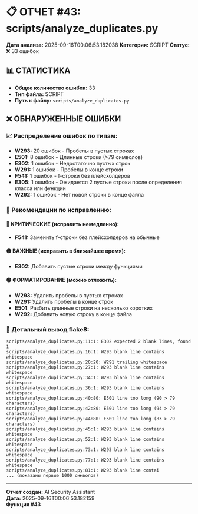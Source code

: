 # 📋 ОТЧЕТ #43: scripts/analyze_duplicates.py

**Дата анализа:** 2025-09-16T00:06:53.182038
**Категория:** SCRIPT
**Статус:** ❌ 33 ошибок

## 📊 СТАТИСТИКА

- **Общее количество ошибок:** 33
- **Тип файла:** SCRIPT
- **Путь к файлу:** `scripts/analyze_duplicates.py`

## ❌ ОБНАРУЖЕННЫЕ ОШИБКИ

### 📈 Распределение ошибок по типам:

- **W293:** 20 ошибок - Пробелы в пустых строках
- **E501:** 8 ошибок - Длинные строки (>79 символов)
- **E302:** 1 ошибок - Недостаточно пустых строк
- **W291:** 1 ошибок - Пробелы в конце строки
- **F541:** 1 ошибок - f-строки без плейсхолдеров
- **E305:** 1 ошибок - Ожидается 2 пустые строки после определения класса или функции
- **W292:** 1 ошибок - Нет новой строки в конце файла

### 🎯 Рекомендации по исправлению:

#### 🔴 КРИТИЧЕСКИЕ (исправить немедленно):
- **F541:** Заменить f-строки без плейсхолдеров на обычные

#### 🟡 ВАЖНЫЕ (исправить в ближайшее время):
- **E302:** Добавить пустые строки между функциями

#### 🟢 ФОРМАТИРОВАНИЕ (можно отложить):
- **W293:** Удалить пробелы в пустых строках
- **W291:** Удалить пробелы в конце строк
- **E501:** Разбить длинные строки на несколько коротких
- **W292:** Добавить новую строку в конце файла

### 📝 Детальный вывод flake8:

```
scripts/analyze_duplicates.py:11:1: E302 expected 2 blank lines, found 1
scripts/analyze_duplicates.py:16:1: W293 blank line contains whitespace
scripts/analyze_duplicates.py:20:20: W291 trailing whitespace
scripts/analyze_duplicates.py:27:1: W293 blank line contains whitespace
scripts/analyze_duplicates.py:34:1: W293 blank line contains whitespace
scripts/analyze_duplicates.py:36:1: W293 blank line contains whitespace
scripts/analyze_duplicates.py:40:80: E501 line too long (90 > 79 characters)
scripts/analyze_duplicates.py:42:80: E501 line too long (94 > 79 characters)
scripts/analyze_duplicates.py:44:80: E501 line too long (83 > 79 characters)
scripts/analyze_duplicates.py:45:1: W293 blank line contains whitespace
scripts/analyze_duplicates.py:52:1: W293 blank line contains whitespace
scripts/analyze_duplicates.py:73:1: W293 blank line contains whitespace
scripts/analyze_duplicates.py:77:1: W293 blank line contains whitespace
scripts/analyze_duplicates.py:81:1: W293 blank line contai
... (показаны первые 1000 символов)
```

---
**Отчет создан:** AI Security Assistant  
**Дата:** 2025-09-16T00:06:53.182159  
**Функция #43**
